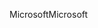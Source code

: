 <span data-ttu-id="ec4a2-101">Microsoft</span><span class="sxs-lookup"><span data-stu-id="ec4a2-101">Microsoft</span></span>